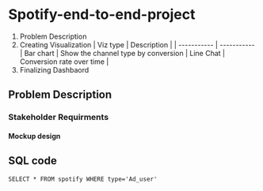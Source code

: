 # Spotify-end-to-end-project
1. Problem Description
2. Creating Visualization
   | Viz type | Description |
| ----------- | ----------- |
   Bar chart | Show the channel type by conversion |
   Line Chat | Conversion rate over time |
4. Finalizing Dashbaord
## Problem Description
### Stakeholder Requirments
#### Mockup design
## SQL code 

`SELECT *
 FROM spotify
 WHERE type='Ad_user'`
